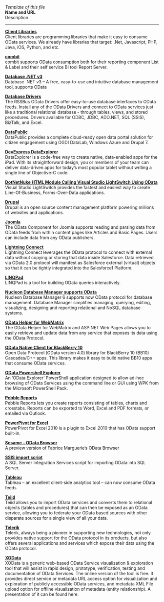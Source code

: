 *Template of this file*<br>
**Name and URL**<br>
Description<br>

---------------------------------------------------------------------------------------------------------------
**[Client Libraries](http://www.odata.org/libraries)**<br>
Client libraries are programming libraries that make it easy to consume OData services. We already have libraries that target: .Net, Javascript, PHP, Java, iOS, Python, and etc.

**[combit](http://www.combit.com)**<br>
combit supports OData consumption both for their reporting component List & Label and their self service BI tool Report Server.

**[Database .NET v3](http://fishcodelib.com/Database.htm)**<br>
Database .NET v3 – A free, easy-to-use and intuitive database management tool, supports OData

**[Database Drivers](http://www.rssbus.com/source/odata/)**<br>
The RSSBus OData Drivers offer easy-to-use database interfaces to OData feeds. Install any of the OData Drivers and connect to OData services just like a traditional relational database - through tables, views, and stored procedures.  Drivers available for ODBC, JDBC, ADO.NET, SQL (SSIS), BizTalk, and Excel.

**[DataPublic](http://datapublic.org/)**<br>
DataPublic provides a complete cloud-ready open data portal solution for citizen engagement using OGDI DataLab, Windows Azure and Drupal 7.

**[DevExpress DataExplorer](https://www.devexpress.com/Products/iOS/DataExplorer/)**<br>
DataExplorer is a code-free way to create native, data-enabled apps for the iPad. With its straightforward design, you or members of your team can deliver data-driven apps for today’s most popular tablet without writing a single line of Objective-C code.

**[DotNetNuke HTML Module Calling Visual Studio LightSwitch Using OData](http://www.dotnetnuke.com/Resources/Blogs/cid/138687/A-DotNetNuke-HTML-Module-Calling-Visual-Studio-LightSwitch-Using-OData.aspx)**<br>
Visual Studio LightSwitch provides the fastest and easiest way to create Line-Of-Business, Forms-Over-Data applications.

**[Drupal](http://drupal.org/project/odata)**<br>
Drupal is an open source content management platform powering millions of websites and applications.

**[Joomla](http://joomlacode.org/gf/project/odata/)**<br>
The OData Component for Joomla supports reading and parsing data from OData feeds from within content pages like Articles and Basic Pages. Users can include data from any OData publishers.

**[Lightning Connect](http://www.salesforce.com/platform/services/how-you-integrate/)**<br>
Lightning Connect leverages the OData protocol to connect with external data without copying or storing that data inside Salesforce. Data retrieved via OData 2.0 protocol will manifest as Salesforce external (virtual) objects so that it can be tightly integrated into the Salesforce1 Platform.

**[LINQPad](http://www.linqpad.net/Beta.aspx)**<br>
LINQPad is a tool for building OData queries interactively.

**[Nucleon Database Manager supports OData](http://www.nucleonsoftware.com/)**<br>
Nucleon Database Manager 6 supports now OData protocol for database management. Database Manager simplifies managing, querying, editing, visualizing, designing and reporting relational and NoSQL database systems.

**[OData Helper for WebMatrix](http://odatahelper.codeplex.com/)**<br>
The OData Helper for WebMatrix and ASP.NET Web Pages allows you to easily retrieve and update data from any service that exposes its data using the OData Protocol.

**[OData Native Client for BlackBerry 10](https://github.com/blackberry/OData-BB10)**<br>
Open Data Protocol (OData version 4.0) library for BlackBerry 10 (BB10) Cascades/C++ apps. This library makes it easy to build native BB10 apps that consume OData services.

**[OData Powershell Explorer](http://psodata.codeplex.com/)**<br>
An ‘OData Explorer’ PowerShell application designed to allow ad-hoc browsing of OData Services using the command line or GUI using WPK from the Microsoft PowerShell Pack.

**[Pebble Reports](http://pebblereports.com/odata/)**<br>
Pebble Reports lets you create reports consisting of tables, charts and crosstabs. Reports can be exported to Word, Excel and PDF formats, or emailed via Outlook.

**[PowerPivot for Excel](http://www.powerpivot.com/)**<br>
PowerPivot for Excel 2010 is a plugin to Excel 2010 that has OData support built-in.

**[Sesame – OData Browser](http://metasapiens.com/sesame/data-browser/)**<br>
A preview version of Fabrice Marguerie’s OData Browser

**[SSIS import script](http://www.cozyroc.com/script/odata-source)**<br>
A SQL Server Integration Services script for importing OData into SQL Server.

**[Tableau](http://www.tableausoftware.com/)**<br>
Tableau – an excellent client-side analytics tool – can now consume OData feeds

**[Teiid](http://teiid.jboss.org/)**<br>
Teiid allows you to import OData services and converts them to relational objects (tables and procedures) that can then be exposed as an OData service, allowing you to federate your OData based sources with other disparate sources for a single view of all your data.

**[Telerik](http://www.telerik.com/products/odata-support.aspx)**<br>
Telerik, always being a pioneer in supporting new technologies, not only provides native support for the OData protocol in its products, but also offers several applications and services which expose their data using the OData protocol.

**[XOData](http://pragmatiqa.com/EDMXGraph)**<br>
XOData is a generic web-based OData Service visualization & exploration tool that will assist in rapid design, prototype, verification, testing and documentation of OData Services. The online version of the tool is free. It provides direct service or metadata URL access option for visualization and exploration of publicly accessible OData services, and metadata XML File upload option for offline visualization of metadata (entity relationship). A presentation of it can be found here.

